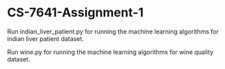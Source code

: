 # CS-7641-Assignment-1

Run indian_liver_patient.py for running the machine learning algorithms for indian liver patient dataset.

Run wine.py for running the machine learning algorithms for wine quality dataset.
